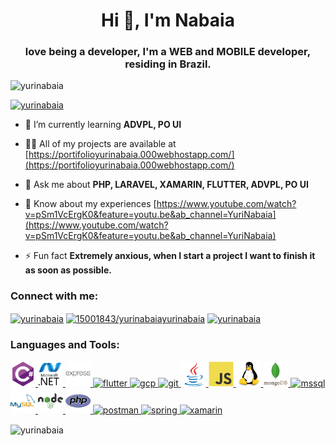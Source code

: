 <h1 align="center">Hi 👋, I'm Nabaia</h1>
<h3 align="center">love being a developer, I'm a WEB and MOBILE developer, residing in Brazil.</h3>

<p align="left"> <img src="https://komarev.com/ghpvc/?username=yurinabaia&label=Profile%20views&color=0e75b6&style=flat" alt="yurinabaia" /> </p>

<p align="left"> <a href="https://github.com/ryo-ma/github-profile-trophy"><img src="https://github-profile-trophy.vercel.app/?username=yurinabaia" alt="yurinabaia" /></a> </p>

- 🌱 I’m currently learning **ADVPL, PO UI**

- 👨‍💻 All of my projects are available at [https://portifolioyurinabaia.000webhostapp.com/](https://portifolioyurinabaia.000webhostapp.com/)

- 💬 Ask me about **PHP, LARAVEL, XAMARIN, FLUTTER, ADVPL, PO UI**

- 📄 Know about my experiences [https://www.youtube.com/watch?v=pSm1VcErgK0&feature=youtu.be&ab_channel=YuriNabaia](https://www.youtube.com/watch?v=pSm1VcErgK0&feature=youtu.be&ab_channel=YuriNabaia)

- ⚡ Fun fact **Extremely anxious, when I start a project I want to finish it as soon as possible.**

<h3 align="left">Connect with me:</h3>
<p align="left">
<a href="https://www.linkedin.com/in/yuri-nabaia-530260143/" target="blank"><img align="center" src="https://image.flaticon.com/icons/png/512/174/174857.png" alt="yurinabaia" height="30" width="40" /></a>
<a href="https://stackoverflow.com/users/15001843/yurinabaiayurinabaia" target="blank"><img align="center" src="https://upload.wikimedia.org/wikipedia/commons/thumb/e/ef/Stack_Overflow_icon.svg/768px-Stack_Overflow_icon.svg.png" alt="15001843/yurinabaiayurinabaia" height="30" width="40" /></a>
<a href="https://www.youtube.com/channel/UCqeJfLV9qnXLKjRIFMvijFg?view_as=subscriber" target="blank"><img align="center" src="https://imagepng.org/wp-content/uploads/2017/09/youtube-play-icone.png" alt="yurinabaia" height="30" width="40" /></a>
</p>

<h3 align="left">Languages and Tools:</h3>
<p align="left"> <a href="https://www.w3schools.com/cs/" target="_blank"> <img src="https://raw.githubusercontent.com/devicons/devicon/master/icons/csharp/csharp-original.svg" alt="csharp" width="40" height="40"/> </a> <a href="https://dotnet.microsoft.com/" target="_blank"> <img src="https://raw.githubusercontent.com/devicons/devicon/master/icons/dot-net/dot-net-original-wordmark.svg" alt="dotnet" width="40" height="40"/> </a> <a href="https://expressjs.com" target="_blank"> <img src="https://raw.githubusercontent.com/devicons/devicon/master/icons/express/express-original-wordmark.svg" alt="express" width="40" height="40"/> </a> <a href="https://flutter.dev" target="_blank"> <img src="https://www.vectorlogo.zone/logos/flutterio/flutterio-icon.svg" alt="flutter" width="40" height="40"/> </a> <a href="https://cloud.google.com" target="_blank"> <img src="https://www.vectorlogo.zone/logos/google_cloud/google_cloud-icon.svg" alt="gcp" width="40" height="40"/> </a> <a href="https://git-scm.com/" target="_blank"> <img src="https://www.vectorlogo.zone/logos/git-scm/git-scm-icon.svg" alt="git" width="40" height="40"/> </a> <a href="https://www.java.com" target="_blank"> <img src="https://raw.githubusercontent.com/devicons/devicon/master/icons/java/java-original.svg" alt="java" width="40" height="40"/> </a> <a href="https://developer.mozilla.org/en-US/docs/Web/JavaScript" target="_blank"> <img src="https://raw.githubusercontent.com/devicons/devicon/master/icons/javascript/javascript-original.svg" alt="javascript" width="40" height="40"/> </a> <a href="https://www.linux.org/" target="_blank"> <img src="https://raw.githubusercontent.com/devicons/devicon/master/icons/linux/linux-original.svg" alt="linux" width="40" height="40"/> </a> <a href="https://www.mongodb.com/" target="_blank"> <img src="https://raw.githubusercontent.com/devicons/devicon/master/icons/mongodb/mongodb-original-wordmark.svg" alt="mongodb" width="40" height="40"/> </a> <a href="https://www.microsoft.com/en-us/sql-server" target="_blank"> <img src="https://cdn.worldvectorlogo.com/logos/microsoft-sql-server.svg" alt="mssql" width="40" height="40"/> </a> <a href="https://www.mysql.com/" target="_blank"> <img src="https://raw.githubusercontent.com/devicons/devicon/master/icons/mysql/mysql-original-wordmark.svg" alt="mysql" width="40" height="40"/> </a> <a href="https://nodejs.org" target="_blank"> <img src="https://raw.githubusercontent.com/devicons/devicon/master/icons/nodejs/nodejs-original-wordmark.svg" alt="nodejs" width="40" height="40"/> </a> <a href="https://www.php.net" target="_blank"> <img src="https://raw.githubusercontent.com/devicons/devicon/master/icons/php/php-original.svg" alt="php" width="40" height="40"/> </a> <a href="https://postman.com" target="_blank"> <img src="https://www.vectorlogo.zone/logos/getpostman/getpostman-icon.svg" alt="postman" width="40" height="40"/> </a> <a href="https://spring.io/" target="_blank"> <img src="https://www.vectorlogo.zone/logos/springio/springio-icon.svg" alt="spring" width="40" height="40"/> </a> <a href="https://dotnet.microsoft.com/apps/xamarin" target="_blank"> <img src="https://raw.githubusercontent.com/detain/svg-logos/780f25886640cef088af994181646db2f6b1a3f8/svg/xamarin.svg" alt="xamarin" width="40" height="40"/> </a> </p>

<p><img align="center" src="https://miro.medium.com/max/400/0*VV3Nmxgv3KX4sLhr.gif" alt="yurinabaia" /></p>
